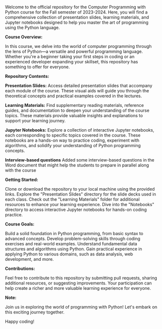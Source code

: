 Welcome to the official repository for the Computer Programming with Python course for the Fall semester of 2023-2024. Here, you will find a comprehensive collection of presentation slides, learning materials, and Jupyter notebooks designed to help you master the art of programming using the Python language.

**Course Overview:**

In this course, we delve into the world of computer programming through the lens of Python—a versatile and powerful programming language. Whether you're a beginner taking your first steps in coding or an experienced developer expanding your skillset, this repository has something to offer for everyone.

**Repository Contents:**

**Presentation Slides:** Access detailed presentation slides that accompany each module of the course. These visual aids will guide you through the theoretical concepts and practical examples covered in the lectures.

**Learning Materials:** Find supplementary reading materials, reference guides, and documentation to deepen your understanding of the course topics. These materials provide valuable insights and explanations to support your learning journey.

**Jupyter Notebooks:** Explore a collection of interactive Jupyter notebooks, each corresponding to specific topics covered in the course. These notebooks are a hands-on way to practice coding, experiment with algorithms, and solidify your understanding of Python programming concepts.

**Interview-based questions** Added some interview-based questions in the Word document that might help the students to prepare in parallel along with the course

**Getting Started:**

Clone or download the repository to your local machine using the provided links.
Explore the "Presentation Slides" directory for the slide decks used in each class.
Check out the "Learning Materials" folder for additional resources to enhance your learning experience.
Dive into the "Notebooks" directory to access interactive Jupyter notebooks for hands-on coding practice.

**Course Goals:**

Build a solid foundation in Python programming, from basic syntax to advanced concepts.
Develop problem-solving skills through coding exercises and real-world examples.
Understand fundamental data structures and algorithms using Python.
Gain practical experience in applying Python to various domains, such as data analysis, web development, and more.

**Contributions:**

Feel free to contribute to this repository by submitting pull requests, sharing additional resources, or suggesting improvements. Your participation can help create a richer and more valuable learning experience for everyone.

**Note:**

Join us in exploring the world of programming with Python! Let's embark on this exciting journey together. 

Happy coding!

